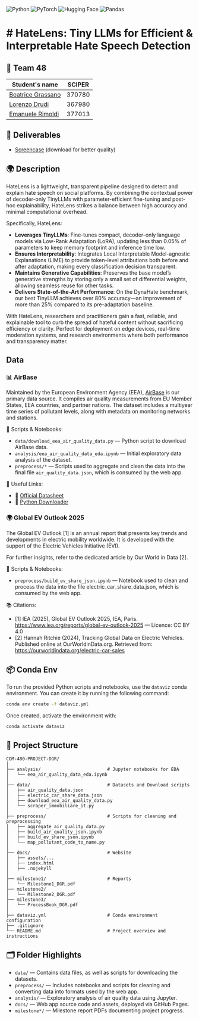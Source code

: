 ![Python](https://img.shields.io/badge/python-3670A0?style=for-the-badge&logo=python&logoColor=ffdd54)
![PyTorch](https://img.shields.io/badge/pytorch-%EE4C2C?style=for-the-badge&logo=pytorch&logoColor=white)
![Hugging Face](https://img.shields.io/badge/Hugging%20Face-FF6A00?style=for-the-badge&logo=huggingface&logoColor=white)
![Pandas](https://img.shields.io/badge/pandas-%23150458?style=for-the-badge&logo=pandas&logoColor=white)



# # HateLens: Tiny LLMs for Efficient & Interpretable Hate Speech Detection

## 👥 Team 48
| Student's name | SCIPER |
| -------------- | ------ |
| [Beatrice Grassano](https://github.com/beagrs) | 370780 |
| [Lorenzo Drudi](https://github.com/drudilorenzo/) | 367980 |
| [Emanuele Rimoldi](https://github.com/EmaRimoldi) | 377013 |

## 📄 Deliverables
- [Screencase](https://drive.google.com/file/d/1CwCQC62-vEC8ymORb9-4itADhIKu_CwO/view?usp=sharing) (download for better quality)

## 🌍 Description

HateLens is a lightweight, transparent pipeline designed to detect and explain hate speech on social platforms. By combining the contextual power of decoder-only TinyLLMs with parameter-efficient fine-tuning and post-hoc explainability, HateLens strikes a balance between high accuracy and minimal computational overhead.

Specifically, HateLens:

- **Leverages TinyLLMs**: Fine-tunes compact, decoder-only language models via Low-Rank Adaptation (LoRA), updating less than 0.05% of parameters to keep memory footprint and inference time low.
- **Ensures Interpretability**: Integrates Local Interpretable Model-agnostic Explanations (LIME) to provide token-level attributions both before and after adaptation, making every classification decision transparent.
- **Maintains Generative Capabilities**: Preserves the base model’s generative strengths by storing only a small set of differential weights, allowing seamless reuse for other tasks.
- **Delivers State-of-the-Art Performance**: On the DynaHate benchmark, our best TinyLLM achieves over 80% accuracy—an improvement of more than 25% compared to its pre-adaptation baseline.

With HateLens, researchers and practitioners gain a fast, reliable, and explainable tool to curb the spread of hateful content without sacrificing efficiency or clarity. Perfect for deployment on edge devices, real-time moderation systems, and research environments where both performance and transparency matter.  

## Data

### 📊 AirBase

Maintained by the European Environment Agency (EEA), [AirBase](https://www.eea.europa.eu/en/datahub/datahubitem-view/778ef9f5-6293-4846-badd-56a29c70880d?activeAccordion=1087599) is our primary data source. It compiles air quality measurements from EU Member States, EEA countries, and partner nations. The dataset includes a multiyear time series of pollutant levels, along with metadata on monitoring networks and stations.

🧪 Scripts & Notebooks:
- `data/download_eea_air_quality_data.py` — Python script to download AirBase data.
- `analysis/eea_air_quality_data_eda.ipynb` — Initial exploratory data analysis of the dataset.
- `preprocess/*` — Scripts used to aggregate and clean the data into the final file `air_quality_data.json`, which is consumed by the web app. 

🔗 Useful Links:
- 📄 [Official Datasheet](https://www.eea.europa.eu/data-and-maps/data/airbase-the-european-air-quality-database-6/airbase-products/data/file)
- 🐍 [Python Downloader](https://github.com/JohnPaton/airbase)

### 🌍 Global EV Outlook 2025

The Global EV Outlook [1] is an annual report that presents key trends and developments in electric mobility worldwide. It is developed with the support of the Electric Vehicles Initiative (EVI).

For further insights, refer to the dedicated article by Our World in Data [2].

🧪 Scripts & Notebooks:
- `preprocess/build_ev_share_json.ipynb` — Notebook used to clean and process the data into the file electric_car_share_data.json, which is consumed by the web app.

📚 Citations:
- [1] IEA (2025), Global EV Outlook 2025, IEA, Paris. https://www.iea.org/reports/global-ev-outlook-2025 — Licence: CC BY 4.0
- [2] Hannah Ritchie (2024), Tracking Global Data on Electric Vehicles. Published online at OurWorldinData.org. Retrieved from: https://ourworldindata.org/electric-car-sales

## 📦 Conda Env

To run the provided Python scripts and notebooks, use the `dataviz` conda environment.
You can create it by running the following command:

```bash
conda env create -f dataviz.yml
```

Once created, activate the environment with:

```bash
conda activate dataviz
```

## 🧱 Project Structure

```text
COM-480-PROJECT-DGR/
│
├── analysis/                         # Jupyter notebooks for EDA
│   └── eea_air_quality_data_eda.ipynb
│
├── data/                             # Datasets and Download scripts
│   ├── air_quality_data.json
│   ├── electric_car_share_data.json
│   ├── download_eea_air_quality_data.py
│   └── scraper_immobiliare_it.py
│
├── preprocess/                       # Scripts for cleaning and preprocessing
│   ├── aggregate_air_quality_data.py
│   ├── build_air_quality_json.ipynb
│   ├── build_ev_share_json.ipynb
│   └── map_pollutant_code_to_name.py
│
├── docs/                             # Website
│   ├── assets/...
│   ├── index.html
│   ├── .nojekyll
│
├── milestone1/                       # Reports
│   └── Milestone1_DGR.pdf
├── milestone2/
│   └── Milestone2_DGR.pdf
├── milestone3/
│   └── ProcessBook_DGR.pdf
│
├── dataviz.yml                       # Conda environment configuration
├── .gitignore
└── README.md                         # Project overview and instructions
```

## 🗂️ Folder Highlights

- `data/` — Contains data files, as well as scripts for downloading the datasets.
- `preprocess/` — Includes notebooks and scripts for cleaning and converting data into formats used by the web app.
- `analysis/` — Exploratory analysis of air quality data using Jupyter.
- `docs/` — Web app source code and assets, deployed via GitHub Pages.
- `milestone*/` — Milestone report PDFs documenting project progress.
